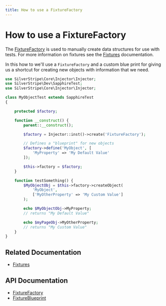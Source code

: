 ```yaml
---
title: How to use a FixtureFactory
---
```


# How to use a FixtureFactory

The [FixtureFactory](api:SilverStripe\Dev\FixtureFactory) is used to manually create data structures for use with tests. For more information on fixtures
see the [Fixtures](../fixtures) documentation.

In this how to we'll use a `FixtureFactory` and a custom blue print for giving us a shortcut for creating new objects
with information that we need.


```php
use SilverStripe\Core\Injector\Injector;
use SilverStripe\Dev\SapphireTest;
use SilverStripe\Core\Injector\Injector;

class MyObjectTest extends SapphireTest 
{

    protected $factory;

    function __construct() {
        parent::__construct();

        $factory = Injector::inst()->create('FixtureFactory');

        // Defines a "blueprint" for new objects
        $factory->define('MyObject', [
            'MyProperty' => 'My Default Value'
        ]);

        $this->factory = $factory;
    }

    function testSomething() {
        $MyObjectObj = $this->factory->createObject(
            'MyObject',
            ['MyOtherProperty' => 'My Custom Value']
        );

        echo $MyObjectObj->MyProperty;
        // returns "My Default Value"

        echo $myPageObj->MyOtherProperty;
        // returns "My Custom Value"
    }
}
```

## Related Documentation

* [Fixtures](../fixtures)

## API Documentation

* [FixtureFactory](api:SilverStripe\Dev\FixtureFactory)
* [FixtureBlueprint](api:SilverStripe\Dev\FixtureBlueprint)
